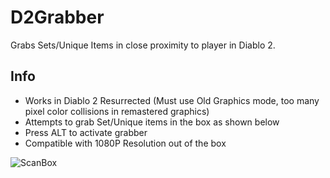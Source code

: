 # D2Grabber
Grabs Sets/Unique Items in close proximity to player in Diablo 2.

## Info
* Works in Diablo 2 Resurrected (Must use Old Graphics mode, too many pixel color collisions in remastered graphics)
* Attempts to grab Set/Unique items in the box as shown below
* Press ALT to activate grabber
* Compatible with 1080P Resolution out of the box

![ScanBox](https://user-images.githubusercontent.com/42287509/136714870-98ff9d3a-da6e-470d-ae2d-b36ec7eb081e.png)
